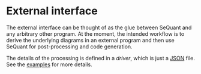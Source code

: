 # External interface

The external interface can be thought of as the glue between SeQuant and any arbitrary other program. At the moment, the intended workflow is to
derive the underlying diagrams in an external program and then use SeQuant for post-processing and code generation.

The details of the processing is defined in a _driver_, which is just a [JSON](https://www.json.org/json-en.html) file. See the
[examples](./examples/) for more details.
